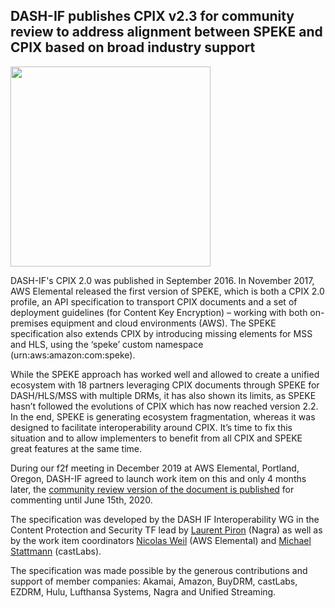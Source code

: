 ## DASH-IF publishes CPIX v2.3 for community review to address alignment between SPEKE and CPIX based on broad industry support 

<a href="https://dashif.org/guidelines/#dash-if-technical-specification-live-media-ingest" target="_blank" rel="noopener noreferrer"><img height="320px"  src="https://dashif-documents.azurewebsites.net/Cpix/community-review/Diagrams/DocumentKeyStructure.png" alt="" /></a>

DASH-IF's CPIX 2.0 was published in September 2016. In November 2017, AWS Elemental released the first version of SPEKE, which is both a CPIX 2.0 profile, an API specification to transport CPIX documents and a set of deployment guidelines (for Content Key Encryption) – working with both on-premises equipment and cloud environments (AWS). The SPEKE specification also extends CPIX by introducing missing elements for MSS and HLS, using the ‘speke’ custom namespace (urn:aws:amazon:com:speke).

While the SPEKE approach has worked well and allowed to create a unified ecosystem with 18 partners leveraging CPIX documents through SPEKE for DASH/HLS/MSS with multiple DRMs, it has also shown its limits, as SPEKE hasn’t followed the evolutions of CPIX which has now reached version 2.2. In the end, SPEKE is generating ecosystem fragmentation, whereas it was designed to facilitate interoperability around CPIX. It’s time to fix this situation and to allow implementers to benefit from all CPIX and SPEKE great features at the same time.

During our f2f meeting in December 2019 at AWS Elemental, Portland, Oregon, DASH-IF agreed to launch work item on this and only 4 months later, the <a href="https://dashif.org/guidelines/#speke-cpix-alignment">community review version of the document is published</a> for commenting until June 15th, 2020.

The specification was developed by the DASH IF Interoperability WG in the Content Protection and Security TF lead by <a href="https://www.linkedin.com/in/laurentpiron/">Laurent Piron</a> (Nagra) as well as by the work item coordinators <a href="https://www.linkedin.com/in/nicolasweil/">Nicolas Weil</a> (AWS Elemental) and <a href="https://www.linkedin.com/in/michael-stattmann-a22719/">Michael Stattmann</a> (castLabs). 

The specification was made possible by the generous contributions and support of member companies: Akamai, Amazon, BuyDRM, castLabs,	EZDRM, Hulu, Lufthansa Systems, Nagra	and Unified Streaming.

